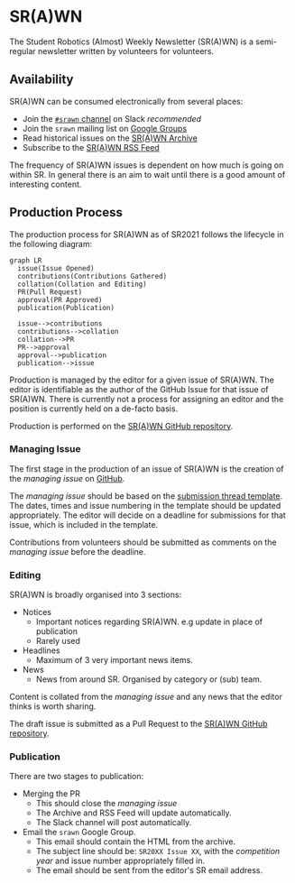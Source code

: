 # SR(A)WN

The Student Robotics (Almost) Weekly Newsletter (SR(A)WN) is a semi-regular newsletter written by volunteers for volunteers.

## Availability

SR(A)WN can be consumed electronically from several places:

- Join the [`#srawn` channel](https://app.slack.com/client/T0EEPF1LH/C01GBT8NMSN) on Slack _recommended_
- Join the `srawn` mailing list on [Google Groups](https://groups.google.com/g/srawn)
- Read historical issues on the [SR(A)WN Archive](https://studentrobotics.org/srawn)
- Subscribe to the [SR(A)WN RSS Feed](https://studentrobotics.org/srawn/rss.xml)

The frequency of SR(A)WN issues is dependent on how much is going on within SR. In general there is an aim to wait until there is a good amount of interesting content.

## Production Process

The production process for SR(A)WN as of SR2021 follows the lifecycle in the following diagram:

```mermaid
graph LR
  issue(Issue Opened)
  contributions(Contributions Gathered)
  collation(Collation and Editing)
  PR(Pull Request)
  approval(PR Approved)
  publication(Publication)

  issue-->contributions
  contributions-->collation
  collation-->PR
  PR-->approval
  approval-->publication
  publication-->issue

```

Production is managed by the editor for a given issue of SR(A)WN. The editor is identifiable as the author of the GitHub Issue for that issue of SR(A)WN. There is currently not a process for assigning an editor and the position is currently held on a de-facto basis.

Production is performed on the [SR(A)WN GitHub repository][srawn-github].

### Managing Issue

The first stage in the production of an issue of SR(A)WN is the creation of the *managing issue* on [GitHub](https://github.com/srobo/srawn/issues?q=is%3Aissue).

The *managing issue* should be based on the [submission thread template](https://github.com/srobo/srawn/blob/master/.github/ISSUE_TEMPLATE/submission-thread.md). The dates, times and issue numbering in the template should be updated appropriately. The editor will decide on a deadline for submissions for that issue, which is included in the template.

Contributions from volunteers should be submitted as comments on the *managing issue* before the deadline.

### Editing

SR(A)WN is broadly organised into 3 sections:

- Notices
    - Important notices regarding SR(A)WN. e.g update in place of publication
    - Rarely used
- Headlines
    - Maximum of 3 very important news items.
- News
    - News from around SR. Organised by category or (sub) team.

Content is collated from the *managing issue* and any news that the editor thinks is worth sharing.

The draft issue is submitted as a Pull Request to the [SR(A)WN GitHub repository][srawn-github].

### Publication

There are two stages to publication:

- Merging the PR
    - This should close the *managing issue*
    - The Archive and RSS Feed will update automatically.
    - The Slack channel will post automatically.
- Email the `srawn` Google Group.
    - This email should contain the HTML from the archive.
    - The subject line should be: `SR20XX Issue XX`, with the _competition year_ and issue number appropriately filled in.
    - The email should be sent from the editor's SR email address.

[srawn-github]: https://github.com/srobo/srawn
